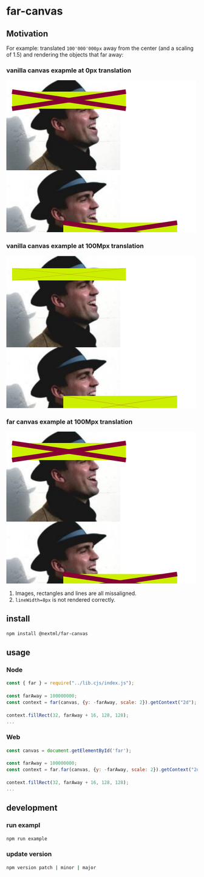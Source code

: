 # far-canvas

## Motivation

For example: translated `100'000'000px` away from the center (and a scaling of 1.5) and rendering the objects that far away:

### vanilla canvas exapmle at 0px translation
<img
  src="static/reference-canvas.png"
  alt="vanilla canvas example"
  title="Vanilla Canvas Example"
  style="display: inline-block; margin: 0 auto;">

### vanilla canvas example at 100Mpx translation
<img
  src="static/vanilla-canvas.png"
  alt="vanilla canvas example"
  title="Vanilla Canvas Example"
  style="display: inline-block; margin: 0 auto;">

### far canvas example at 100Mpx translation
<img
  src="static/far-canvas.png"
  alt="far canvas example"
  title="Far Canvas Example"
  style="display: inline-block; margin: 0 auto;">

1. Images, rectangles and lines are all missaligned.
2. `lineWidth=8px` is not rendered correctly.

## install

```bash
npm install @nextml/far-canvas
```

## usage
### Node
```javascript
const { far } = require("../lib.cjs/index.js");

const farAway = 100000000;
const context = far(canvas, {y: -farAway, scale: 2}).getContext("2d");

context.fillRect(32, farAway + 16, 128, 128);
...
```

### Web
```javascript
const canvas = document.getElementById('far');

const farAway = 100000000;
const context = far.far(canvas, {y: -farAway, scale: 2}).getContext("2d");

context.fillRect(32, farAway + 16, 128, 128);
...
```

## development
### run exampl
```bash
npm run example
```

### update version
```bash
npm version patch | minor | major
```
